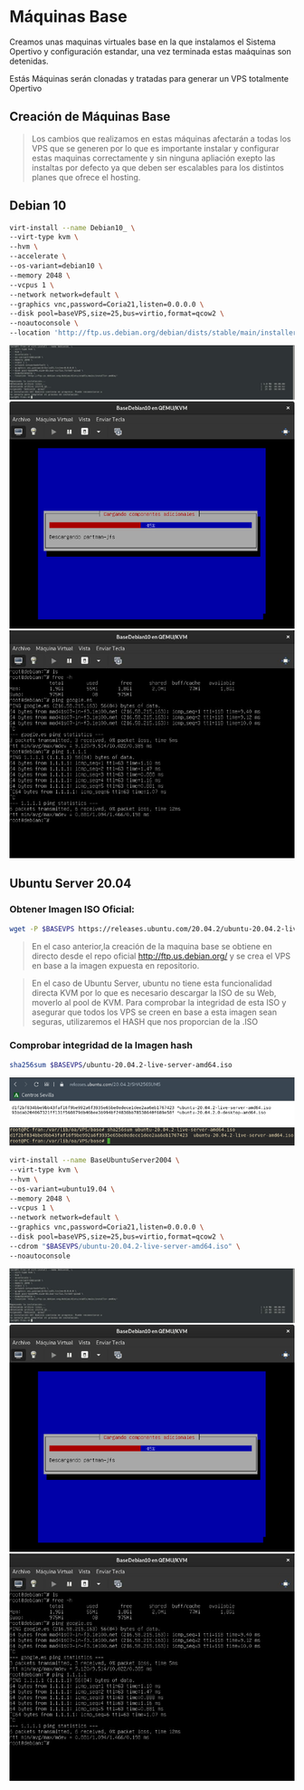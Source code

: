 # Máquinas Base

Creamos unas maquinas virtuales base en la que instalamos el Sistema Opertivo y configuración estandar, una vez terminada estas maáquinas son detenidas.

Estás Máquinas serán clonadas y tratadas para generar un VPS totalmente Opertivo

## Creación de Máquinas Base

> Los cambios que realizamos en estas máquinas afectarán a todas los VPS que se generen por lo que es importante instalar y configurar estas maquinas correctamente y sin ninguna apliación exepto las instaltas por defecto ya que deben ser escalables para los distintos planes que ofrece el hosting.

## Debian 10

```bash
virt-install --name Debian10_ \
--virt-type kvm \
--hvm \
--accelerate \
--os-variant=debian10 \
--memory 2048 \
--vcpus 1 \
--network network=default \
--graphics vnc,password=Coria21,listen=0.0.0.0 \
--disk pool=baseVPS,size=25,bus=virtio,format=qcow2 \
--noautoconsole \
--location 'http://ftp.us.debian.org/debian/dists/stable/main/installer-amd64/'
```

![foto](./imagenes/crearDebian.jpg)
![foto](./imagenes/instalacionBaseDebian.png)
![foto](./imagenes/DebianBase.jpg)

## Ubuntu Server 20.04

### Obtener Imagen ISO Oficial:

```bash
wget -P $BASEVPS https://releases.ubuntu.com/20.04.2/ubuntu-20.04.2-live-server-amd64.iso
```
> En el caso anterior,la creación de la maquina base se obtiene en directo desde el repo oficial http://ftp.us.debian.org/ y se crea el VPS en base a la imagen expuesta en repositorio.

> En el caso de Ubuntu Server, ubuntu no tiene esta funcionalidad directa KVM por lo que es necesario descargar la ISO de su Web, moverlo al pool de KVM. Para comprobar la integridad de esta ISO y asegurar que todos los VPS se creen en base a esta imagen sean seguras, utilizaremos el HASH que nos proporcian de la .ISO

### Comprobar integridad de la Imagen hash

```bash
sha256sum $BASEVPS/ubuntu-20.04.2-live-server-amd64.iso
```
![foto](./imagenes/sha256Ubuntu.png)
![foto](./imagenes/sha256VerificacionIntegridad.png)


```bash
virt-install --name BaseUbuntuServer2004 \
--virt-type kvm \
--hvm \
--os-variant=ubuntu19.04 \
--memory 2048 \
--vcpus 1 \
--network network=default \
--graphics vnc,password=Coria21,listen=0.0.0.0 \
--disk pool=baseVPS,size=25,bus=virtio,format=qcow2 \
--cdrom "$BASEVPS/ubuntu-20.04.2-live-server-amd64.iso" \
--noautoconsole
```

![foto](./imagenes/crearDebian.jpg)
![foto](./imagenes/instalacionBaseDebian.png)
![foto](./imagenes/DebianBase.jpg)